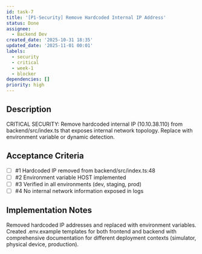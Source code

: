 ```yaml
---
id: task-7
title: '[P1-Security] Remove Hardcoded Internal IP Address'
status: Done
assignee:
  - Backend Dev
created_date: '2025-10-31 18:35'
updated_date: '2025-11-01 00:01'
labels:
  - security
  - critical
  - week-1
  - blocker
dependencies: []
priority: high
---
```


## Description

<!-- SECTION:DESCRIPTION:BEGIN -->
CRITICAL SECURITY: Remove hardcoded internal IP (10.10.38.110) from backend/src/index.ts that exposes internal network topology. Replace with environment variable or dynamic detection.
<!-- SECTION:DESCRIPTION:END -->

## Acceptance Criteria
<!-- AC:BEGIN -->
- [ ] #1 Hardcoded IP removed from backend/src/index.ts:48
- [ ] #2 Environment variable HOST implemented
- [ ] #3 Verified in all environments (dev, staging, prod)
- [ ] #4 No internal network information exposed in logs
<!-- AC:END -->

## Implementation Notes

<!-- SECTION:NOTES:BEGIN -->
Removed hardcoded IP addresses and replaced with environment variables. Created .env.example templates for both frontend and backend with comprehensive documentation for different deployment contexts (simulator, physical device, production).
<!-- SECTION:NOTES:END -->
